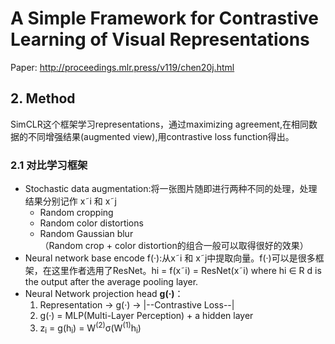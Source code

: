 # A Simple Framework for Contrastive Learning of Visual Representations

Paper: http://proceedings.mlr.press/v119/chen20j.html

## 2. Method
SimCLR这个框架学习representations，通过maximizing agreement,在相同数据的不同增强结果(augmented view),用contrastive loss function得出。
### 2.1 对比学习框架
- Stochastic data augmentation:将一张图片随即进行两种不同的处理，处理结果分别记作 x˜i 和 x˜j
  - Random cropping
  - Random color distortions
  - Random Gaussian blur <br/>
 （Random crop + color distortion的组合一般可以取得很好的效果）
- Neural network base encode f(·):从x˜i 和 x˜j中提取向量。f(·)可以是很多框架，在这里作者选用了ResNet。hi = f(x˜i) = ResNet(x˜i) where hi ∈ R d is the output after the average pooling layer.
- Neural Network projection head **g(·)**：<br/>
  1. Representation -> g(·) -> |--Contrastive Loss--|
  2. g(·) = MLP(Multi-Layer Perception) + a hidden layer
  3. z<sub>i</sub> = g(h<sub>i</sub>) = W<sup>(2)</sup>σ(W<sup>(1)</sup>h<sub>i</sub>)
